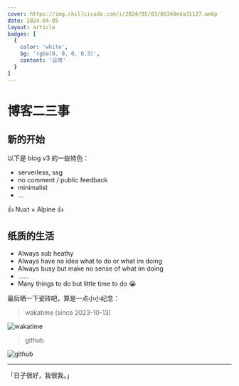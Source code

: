 ```yaml
---
cover: https://img.chillcicada.com/i/2024/05/03/66348eda31127.webp
date: 2024-04-05
layout: article
badges: [
  {
    color: 'white',
    bg: 'rgba(0, 0, 0, 0.3)',
    content: '日常'
  }
]
---
```


# 博客二三事

## 新的开始

以下是 blog v3 的一些特色：

- serverless, ssg
- no comment / public feedback
- minimalist
- ...

👍 Nuxt × Alpine 👍

## 纸质的生活

- Always sub heathy
- Always have no idea what to do or what im doing
- Always busy but make no sense of what im doing
- ......
- Many things to do but little time to do 😭

最后晒一下瓷砖吧，算是一点小小纪念：

> wakatime (since 2023-10-13)

![wakatime](https://wakatime.com/share/@chillcicada/74273196-c638-41be-aae7-bb5a91221583.svg)

> github

![github](https://ghchart.rshah.org/chillcicada.svg)

---

「日子很好，我很我。」

